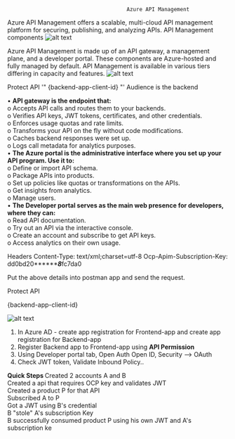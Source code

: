                                           Azure API Management
Azure API Management offers a scalable, multi-cloud API management platform for securing, publishing, and analyzing APIs.
API Management components
 ![alt text](https://learn.microsoft.com/en-us/azure/api-management/media/api-management-key-concepts-experiment/api-management-components.png)

Azure API Management is made up of an API gateway, a management plane, and a developer portal. These components are Azure-hosted and fully managed by default. API Management is available in various tiers differing in capacity and features.
 ![alt text](https://learn.microsoft.com/en-us/azure/api-management/media/api-management-howto-oauth2/overview-graphic-azure-ad.png)

Protect API
'"<validate-jwt header-name="Authorization" failed-validation-httpcode="401" failed-validation-error-message="Unauthorized. Access token is missing or invalid.">
    <openid-config url="https://login.microsoftonline.com/{aad-tenant}/v2.0/.well-known/openid-configuration" />
    <required-claims>
        <claim name="aud">
            <value>{backend-app-client-id}</value>
        </claim>
    </required-claims>
</validate-jwt>"'
Audience is the backend
 
•	 <b>API gateway is the endpoint that:</b><br>
        o	Accepts API calls and routes them to your backends.<br>
        o	Verifies API keys, JWT tokens, certificates, and other credentials.<br>
        o	Enforces usage quotas and rate limits.<br>
        o	Transforms your API on the fly without code modifications.<br>
        o	Caches backend responses were set up.<br>
        o	Logs call metadata for analytics purposes.<br>
•	<b>The Azure portal is the administrative interface where you set up your API program. Use it to:</b><br>
        o	Define or import API schema.<br>
        o	Package APIs into products.<br>
        o	Set up policies like quotas or transformations on the APIs.<br>
        o	Get insights from analytics.<br>
        o	Manage users.<br>
•	<b>The Developer portal serves as the main web presence for developers, where they can:</b><br>
        o	Read API documentation.<br>
        o	Try out an API via the interactive console.<br>
        o	Create an account and subscribe to get API keys.<br>
        o	Access analytics on their own usage.<br>



Headers
Content-Type: text/xml;charset=utf-8
Ocp-Apim-Subscription-Key: dd0bd20*********8***fc7da0
 
Put the above details into postman app and send the request.



Protect API


<validate-jwt header-name="Authorization" failed-validation-httpcode="401" failed-validation-error-message="Unauthorized. Access token is missing or invalid.">
    <openid-config url="https://login.microsoftonline.com/{aad-tenant}/v2.0/.well-known/openid-configuration" />
    <required-claims>
        <claim name="aud">
            <value>{backend-app-client-id}</value>
        </claim>
    </required-claims>
</validate-jwt>

![alt text](https://learn.microsoft.com/en-us/azure/api-management/media/set-edit-policies/form-editor.png)


1. In Azure AD - create app registration for Frontend-app and create app registration for Backend-app 
2. Register Backend app to Frontend-app using <b>API Permission </b>
3. Using Developer portal tab, Open Auth Open ID, Security --> OAuth
4. Check JWT token, Validate Inbound Policy..


<b>Quick Steps </b>
Created 2 accounts A and B <br/>
Created a api that requires OCP key and validates JWT<br/>
Created a product P for that API<br/>
Subscribed A to P<br/>
Got a JWT using B's credential<br/>
B "stole" A's subscription Key<br/>
B successfully consumed product P using his own JWT and A's subscription ke<br/>
